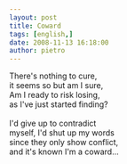 ```yaml
---
layout: post
title: Coward
tags: [english,]
date: 2008-11-13 16:18:00
author: pietro
---
```

There's nothing to cure,<br/>it seems so but am I sure,<br/>Am I ready to risk losing,<br/>as I've just started finding?<br/><br/>I'd give up to contradict<br/>myself, I'd shut up my words<br/>since they only show conflict,<br/>and it's known I'm a coward...
